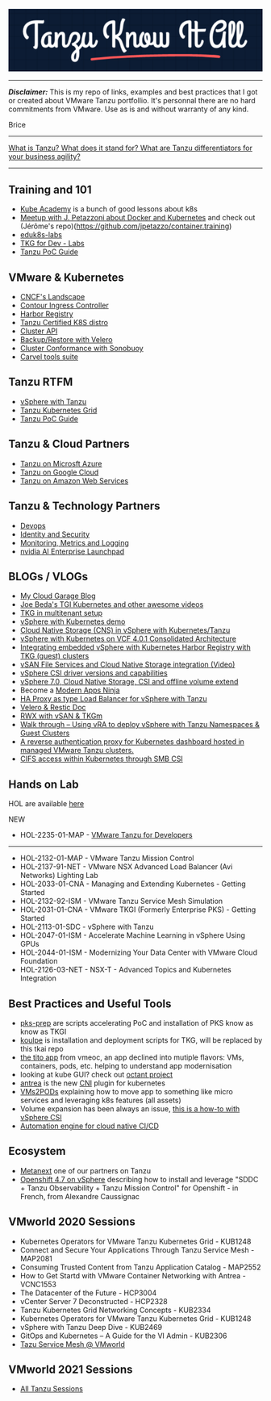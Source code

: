 ![tkai image](images/tkia.png)

---

***Disclaimer:*** This is my repo of links, examples and best practices that I got or created about VMware Tanzu portfollio. It's personnal there are no hard commitments from VMware. Use as is and without warranty of any kind.

Brice  
  
---

[What is Tanzu? What does it stand for? What are Tanzu differentiators for your business agility?](https://www.youtube.com/watch?v=3LkmlMWhdj0&ab_channel=VMwareTanzu)

---

## Training and 101
- [Kube Academy](https://kube.academy/) is a bunch of good lessons about k8s
- [Meetup with J. Petazzoni about Docker and Kubernetes](https://vmware-2019-11.container.training/#1) and check out (Jérôme's repo)(https://github.com/jpetazzo/container.training) 
- [eduk8s-labs](https://github.com/eduk8s-labs)
- [TKG for Dev - Labs](https://github.com/failk8s/tkg-dev-install)
- [Tanzu PoC Guide](https://core.vmware.com/resource/tanzu-proof-concept-guide)

## VMware & Kubernetes 
- [CNCF's Landscape](https://landscape.cncf.io/)
- [Contour Ingress Controller](https://projectcontour.io/)
- [Harbor Registry](https://goharbor.io/)
- [Tanzu Certified K8S distro](https://www.cncf.io/certification/software-conformance/)
- [Cluster API](https://github.com/kubernetes-sigs/cluster-api)
- [Backup/Restore with Velero](https://velero.io/)
- [Cluster Conformance with Sonobuoy](https://sonobuoy.io/)
- [Carvel tools suite](https://carvel.dev/)

## Tanzu RTFM
- [vSphere with Tanzu](https://docs.vmware.com/en/VMware-vSphere/7.0/vmware-vsphere-with-tanzu/GUID-152BE7D2-E227-4DAA-B527-557B564D9718.html)
- [Tanzu Kubernetes Grid](https://docs.vmware.com/en/VMware-Tanzu-Kubernetes-Grid/index.html)
- [Tanzu PoC Guide](https://core.vmware.com/resource/tanzu-proof-concept-guide#_Toc56496942)

## Tanzu & Cloud Partners
- [Tanzu on Microsft Azure](https://tanzu.vmware.com/partners/microsoft-azure)
- [Tanzu on Google Cloud](https://tanzu.vmware.com/partners/google)
- [Tanzu on Amazon Web Services](https://tanzu.vmware.com/partners/aws) 

## Tanzu & Technology Partners
- [Devops](https://tanzu.vmware.com/services-marketplace/devops-tooling)
- [Identity and Security](https://tanzu.vmware.com/services-marketplace/identity-and-security)
- [Monitoring, Metrics and Logging](https://tanzu.vmware.com/services-marketplace/monitoring-metrics-and-logging) 
- [nvidia AI Enterprise Launchpad](https://docs.nvidia.com/launchpad/infrastructure/tanzu-itadmin-overview.html)

## BLOGs / VLOGs
- [My Cloud Garage Blog](https://blog.cloud-garage.net)
- [Joe Beda's TGI Kubernetes and other awesome videos](https://www.youtube.com/channel/UCdkGV51Nu0unDNT58bHt9bg)
- [TKG in multitenant setup](https://tanzu.vmware.com/content/practitioners/a-closer-look-at-vmware-tanzu-kubernetes-grid-multitenant-setup)
- [vSphere with Kubernetes demo](https://www.youtube.com/watch?v=GCW4GtdCHLc)
- [Cloud Native Storage (CNS) in vSphere with Kubernetes/Tanzu](https://cormachogan.com/2020/07/21/cloud-native-storage-cns-in-vsphere-with-kubernetes-tanzu-video/)
- [vSphere with Kubernetes on VCF 4.0.1 Consolidated Architecture](https://cormachogan.com/2020/07/08/vsphere-with-kubernetes-on-vcf-4-0-1-consolidated-architecture/)
- [Integrating embedded vSphere with Kubernetes Harbor Registry with TKG (guest) clusters](https://cormachogan.com/2020/06/23/integrating-embedded-vsphere-with-kubernetes-harbor-registry-with-tkg-guest-clusters/)
- [vSAN File Services and Cloud Native Storage integration (Video)](https://cormachogan.com/2020/06/17/vsan-file-services-and-cloud-native-storage-integration/)
- [vSphere CSI driver versions and capabilities](https://cormachogan.com/2020/05/07/vsphere-csi-driver-versions-and-capabilities/)
- [vSphere 7.0, Cloud Native Storage, CSI and offline volume extend](https://cormachogan.com/2020/04/23/vsphere-7-0-cloud-native-storage-csi-and-offline-volume-extend/)
- Become a [Modern Apps Ninja](https://www.modernapps.ninja/)
- [HA Proxy as type Load Balancer for vSphere with Tanzu](https://cormachogan.com/2020/09/28/enabling-vsphere-with-tanzu-using-ha-proxy/)
- [Velero & Restic Doc](https://github.com/vmware-tanzu/velero/blob/master/site/docs/master/restic.md)
- [RWX with vSAN & TKGm](https://laptrinhx.com/tkg-vsan-file-service-for-rwx-read-write-many-volumes-2326549364/)
- [Walk through – Using vRA to deploy vSphere with Tanzu Namespaces & Guest Clusters](https://veducate.co.uk/vra-deploy-tanzu-clusters/)
- [A reverse authentication proxy for Kubernetes dashboard hosted in managed VMware Tanzu clusters.](https://github.com/Ouest-France/k8s-dashboard-auth-proxy)
- [CIFS access within Kubernetes through SMB CSI](https://github.com/kubernetes-csi/csi-driver-smb)

## Hands on Lab
HOL are available [here](https://labs.hol.vmware.com)

NEW

- HOL-2235-01-MAP - [VMware Tanzu for Developers](https://labs.hol.vmware.com/HOL/catalogs/lab/10426)
---
- HOL-2132-01-MAP - VMware Tanzu Mission Control
- HOL-2137-91-NET - VMware NSX Advanced Load Balancer (Avi Networks) Lighting Lab
- HOL-2033-01-CNA - Managing and Extending Kubernetes - Getting Started
- HOL-2132-92-ISM - VMware Tanzu Service Mesh Simulation
- HOL-2031-01-CNA - VMware TKGI (Formerly Enterprise PKS) - Getting Started
- HOL-2113-01-SDC - vSphere with Tanzu
- HOL-2047-01-ISM - Accelerate Machine Learning in vSphere Using GPUs
- HOL-2044-01-ISM - Modernizing Your Data Center with VMware Cloud Foundation
- HOL-2126-03-NET - NSX-T - Advanced Topics and Kubernetes Integration

## Best Practices and Useful Tools
- [pks-prep](https://github.com/bdereims/pks-prep) are scripts accelerating PoC and installation of PKS know as know as TKGI
- [koulpe](https://github.com/bdereims/koulpe) is installation and deployment scripts for TKG, will be replaced by this tkai repo
- [the tito app](https://github.com/vmeoc/Tito) from vmeoc, an app declined into mutiple flavors: VMs, containers, pods, etc. helping to understand app modernisation
- looking at kube GUI? check out [octant project](https://github.com/vmware-tanzu/octant)
- [antrea](https://github.com/vmware-tanzu/antrea) is the new [CNI](https://kubernetes.io/docs/concepts/extend-kubernetes/compute-storage-net/network-plugins/) plugin for kubernetes
- [VMs2PODs](https://github.com/bdereims/pks-prep/blob/master/k8s/VMs2PODs/VMs2Pods.pdf) explaining how to move app to something like micro services and leveraging k8s features (all assets)
- Volume expansion has been always an issue, [this is a how-to with vSphere CSI](https://github.com/kubernetes-sigs/vsphere-csi-driver/blob/master/docs/book/features/volume_expansion.md)
- [Automation engine for cloud native CI/CD](https://tanzu.vmware.com/concourse)

## Ecosystem
- [Metanext](https://www.metanext.com/) one of our partners on Tanzu
- [Openshift 4.7 on vSphere](https://hackmd.io/@ac09081979/OCP47-vSphere) describing how to install and leverage "SDDC + Tanzu Observability + Tanzu Mission Control" for Openshift - in French, from Alexandre Caussignac

## VMworld 2020 Sessions
- Kubernetes Operators for VMware Tanzu Kubernetes Grid - KUB1248
- Connect and Secure Your Applications Through Tanzu Service Mesh - MAP2081
- Consuming Trusted Content from Tanzu Application Catalog - MAP2552
- How to Get Startd with VMware Container Networking with Antrea - VCNC1553
- The Datacenter of the Future - HCP3004
- vCenter Server 7 Deconstructed - HCP2328
- Tanzu Kubernetes Grid Networking Concepts - KUB2334
- Kubernetes Operators for VMware Tanzu Kubernetes Grid - KUB1248
- vSphere with Tanzu Deep Dive - KUB2469
- GitOps and Kubernetes – A Guide for the VI Admin - KUB2306
- [Tazu Service Mesh @ VMworld](https://blogs.vmware.com/networkvirtualization/2020/09/tanzu-service-mesh-vmworld2020.html/)

## VMworld 2021 Sessions
- [All Tanzu Sessions](https://hello-tanzu.vmware.com/vmworld2021)


